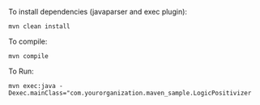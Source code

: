 To install dependencies (javaparser and exec plugin):

```
mvn clean install
```


To compile:

```
mvn compile
```

To Run:
```
mvn exec:java -Dexec.mainClass="com.yourorganization.maven_sample.LogicPositivizer
```
